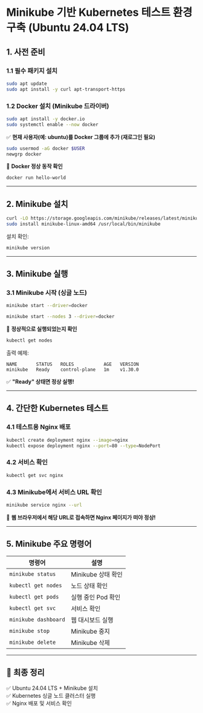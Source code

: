 # Minikube 기반 Kubernetes 테스트 환경 구축 (Ubuntu 24.04 LTS)

## 1. 사전 준비
### 1.1 필수 패키지 설치
```bash
sudo apt update
sudo apt install -y curl apt-transport-https
```

### 1.2 Docker 설치 (Minikube 드라이버)
```bash
sudo apt install -y docker.io
sudo systemctl enable --now docker
```

✅ **현재 사용자(예: ubuntu)를 Docker 그룹에 추가 (재로그인 필요)**  
```bash
sudo usermod -aG docker $USER
newgrp docker
```

🚀 **Docker 정상 동작 확인**  
```bash
docker run hello-world
```

---

## 2. Minikube 설치
```bash
curl -LO https://storage.googleapis.com/minikube/releases/latest/minikube-linux-amd64
sudo install minikube-linux-amd64 /usr/local/bin/minikube
```

설치 확인:
```bash
minikube version
```

---

## 3. Minikube 실행
### 3.1 Minikube 시작 (싱글 노드)
```bash
minikube start --driver=docker

minikube start --nodes 3 --driver=docker
```

🚀 **정상적으로 실행되었는지 확인**  
```bash
kubectl get nodes
```
출력 예제:
```
NAME       STATUS   ROLES           AGE   VERSION
minikube   Ready    control-plane   1m    v1.30.0
```

✅ **"Ready" 상태면 정상 실행!**

---

## 4. 간단한 Kubernetes 테스트
### 4.1 테스트용 Nginx 배포
```bash
kubectl create deployment nginx --image=nginx
kubectl expose deployment nginx --port=80 --type=NodePort
```

### 4.2 서비스 확인
```bash
kubectl get svc nginx
```

### 4.3 Minikube에서 서비스 URL 확인
```bash
minikube service nginx --url
```

🚀 **웹 브라우저에서 해당 URL로 접속하면 Nginx 페이지가 떠야 정상!**

---

## 5. Minikube 주요 명령어
| 명령어 | 설명 |
|--------|------|
| `minikube status` | Minikube 상태 확인 |
| `kubectl get nodes` | 노드 상태 확인 |
| `kubectl get pods` | 실행 중인 Pod 확인 |
| `kubectl get svc` | 서비스 확인 |
| `minikube dashboard` | 웹 대시보드 실행 |
| `minikube stop` | Minikube 중지 |
| `minikube delete` | Minikube 삭제 |

---

## 🎯 최종 정리
✅ Ubuntu 24.04 LTS + Minikube 설치  
✅ Kubernetes 싱글 노드 클러스터 실행  
✅ Nginx 배포 및 서비스 확인  

